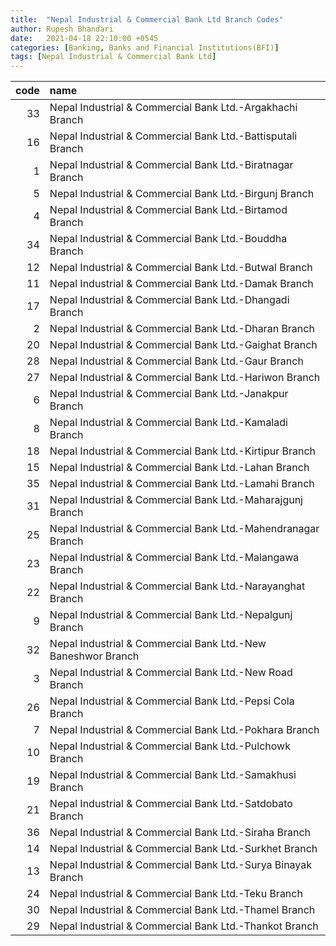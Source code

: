 ```yaml
---
title:  "Nepal Industrial & Commercial Bank Ltd Branch Codes"
author: Rupesh Bhandari
date:   2021-04-18 22:10:00 +0545
categories: [Banking, Banks and Financial Institutions(BFI)]
tags: [Nepal Industrial & Commercial Bank Ltd]
---
```


|   code | name                                                         |
|-------:|:-------------------------------------------------------------|
|     33 | Nepal Industrial & Commercial Bank Ltd.-Argakhachi Branch    |
|     16 | Nepal Industrial & Commercial Bank Ltd.-Battisputali Branch  |
|      1 | Nepal Industrial & Commercial Bank Ltd.-Biratnagar Branch    |
|      5 | Nepal Industrial & Commercial Bank Ltd.-Birgunj Branch       |
|      4 | Nepal Industrial & Commercial Bank Ltd.-Birtamod Branch      |
|     34 | Nepal Industrial & Commercial Bank Ltd.-Bouddha Branch       |
|     12 | Nepal Industrial & Commercial Bank Ltd.-Butwal Branch        |
|     11 | Nepal Industrial & Commercial Bank Ltd.-Damak Branch         |
|     17 | Nepal Industrial & Commercial Bank Ltd.-Dhangadi Branch      |
|      2 | Nepal Industrial & Commercial Bank Ltd.-Dharan Branch        |
|     20 | Nepal Industrial & Commercial Bank Ltd.-Gaighat Branch       |
|     28 | Nepal Industrial & Commercial Bank Ltd.-Gaur Branch          |
|     27 | Nepal Industrial & Commercial Bank Ltd.-Hariwon Branch       |
|      6 | Nepal Industrial & Commercial Bank Ltd.-Janakpur Branch      |
|      8 | Nepal Industrial & Commercial Bank Ltd.-Kamaladi Branch      |
|     18 | Nepal Industrial & Commercial Bank Ltd.-Kirtipur Branch      |
|     15 | Nepal Industrial & Commercial Bank Ltd.-Lahan Branch         |
|     35 | Nepal Industrial & Commercial Bank Ltd.-Lamahi Branch        |
|     31 | Nepal Industrial & Commercial Bank Ltd.-Maharajgunj Branch   |
|     25 | Nepal Industrial & Commercial Bank Ltd.-Mahendranagar Branch |
|     23 | Nepal Industrial & Commercial Bank Ltd.-Malangawa Branch     |
|     22 | Nepal Industrial & Commercial Bank Ltd.-Narayanghat Branch   |
|      9 | Nepal Industrial & Commercial Bank Ltd.-Nepalgunj Branch     |
|     32 | Nepal Industrial & Commercial Bank Ltd.-New Baneshwor Branch |
|      3 | Nepal Industrial & Commercial Bank Ltd.-New Road Branch      |
|     26 | Nepal Industrial & Commercial Bank Ltd.-Pepsi Cola Branch    |
|      7 | Nepal Industrial & Commercial Bank Ltd.-Pokhara Branch       |
|     10 | Nepal Industrial & Commercial Bank Ltd.-Pulchowk Branch      |
|     19 | Nepal Industrial & Commercial Bank Ltd.-Samakhusi Branch     |
|     21 | Nepal Industrial & Commercial Bank Ltd.-Satdobato Branch     |
|     36 | Nepal Industrial & Commercial Bank Ltd.-Siraha Branch        |
|     14 | Nepal Industrial & Commercial Bank Ltd.-Surkhet Branch       |
|     13 | Nepal Industrial & Commercial Bank Ltd.-Surya Binayak Branch |
|     24 | Nepal Industrial & Commercial Bank Ltd.-Teku Branch          |
|     30 | Nepal Industrial & Commercial Bank Ltd.-Thamel Branch        |
|     29 | Nepal Industrial & Commercial Bank Ltd.-Thankot Branch       |